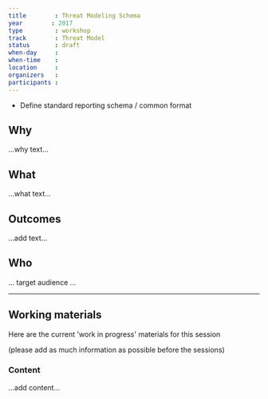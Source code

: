 ```yaml
---
title        : Threat Modeling Schema
year		: 2017
type         : workshop
track        : Threat Model
status       : draft
when-day     : 
when-time    : 
location     : 
organizers   :
participants :
---
```


- Define standard reporting schema / common format

## Why

...why text...

## What

...what text...

## Outcomes

...add text...

## Who

... target audience ...

--- 

## Working materials

Here are the current 'work in progress' materials for this session 

(please add as much information as possible before the sessions)

### Content

...add content...
